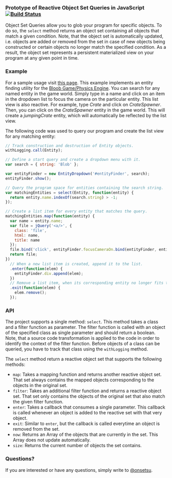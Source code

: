 ### Prototype of Reactive Object Set Queries in JavaScript [![Build Status](https://travis-ci.org/onsetsu/active-collection-prototype.svg?branch=master)](https://travis-ci.org/onsetsu/active-collection-prototype)
Object Set Queries allow you to glob your program for specific objects. To do so, the `select` method returns an object set containing all objects that match a given condition.
Note, that the object set is automatically updated, i.e. objects are added or removed from the set in case of new objects being constructed or certain objects no longer match the specified condition.
As a result, the object set represents a persistent materialized view on your program at any given point in time.

### Example
For a sample usage visit [this page](http://onsetsu.github.io/active-collection-prototype/bloob.html). This example implements an entity finding utility for the [Bloob Game/Physics Engine](https://github.com/onsetsu/bloob). You can search for any named entity in the game world. Simply type in a name and click on an item in the dropdown list to focus the camera on the particular entity. This list view is also reactive. For example, type *Crate* and click on *CrateSpawner*. Then, you can click on the *CrateSpawner* entity in the game world. This will create a *jumpingCrate* entity, which will automatically be reflected by the list view.

The following code was used to query our program and create the list view for any matching entity:

```javascript
// Track construction and destruction of Entity objects.
withLogging.call(Entity);

// Define a start query and create a dropdown menu with it.
var search = { string: 'Blob' };

var entityFinder = new EntityDropdown('#entityFinder', search);
entityFinder.show();

// Query the program space for entities containing the search string.
var matchingEntities = select(Entity, function(entity) {
  return entity.name.indexOf(search.string) > -1;
});

// Create a list item for every entity that matches the query.
matchingEntities.map(function(entity) {
  var name = entity.name;
  var file = jQuery('<a/>', {
    class: 'file',
    html: name,
    title: name
  });
  file.bind('click', entityFinder.focusCameraOn.bind(entityFinder, entity, layer));
  return file;
})
  // When a new list item is created, append it to the list.
  .enter(function(elem) {
    entityFinder.div.append(elem);
  })
  // Remove a list item, when its corresponding entity no longer fits the condition.
  .exit(function(elem) {
    elem.remove();
  });
```

### API
The project supports a single method: `select`. This method takes a class and a filter function as parameter. The filter function is called with an object of the specified class as single parameter and should return a boolean. Note, that a source code transformation is applied to the code in order to identify the context of the filter function. Before objects of a class can be queried, you have to track that class using the `withLogging` method.

The `select` method return a reactive object set that supports the following methods:
* `map`: Takes a mapping function and returns another reactive object set. That set always contains the mapped objects corresponding to the objects in the original set.
* `filter`: Takes an additional filter function and returns a reactive object set. That set only contains the objects of the original set that also match the given filter function.
* `enter`: Takes a callback that consumes a single parameter. This callback is called whenever an object is added to the reactive set with that very object.
* `exit`: Similar to `enter`, but the callback is called everytime an object is removed from the set.
* `now`: Returns an Array of the objects that are currently in the set. This Array does not update automatically.
* `size`: Returns the current number of objects the set contains.

### Questions?
If you are interested or have any questions, simply write to [@onsetsu](https://github.com/onsetsu).
